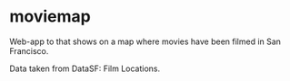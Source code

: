 # moviemap
Web-app to that shows on a map where movies have been filmed in San Francisco.
  
  Data taken from DataSF: Film Locations.
